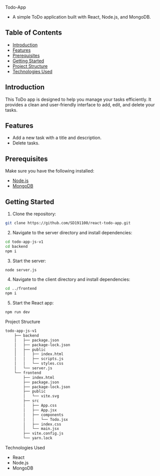 Todo-App
- A simple ToDo application built with React, Node.js, and MongoDB.
## Table of Contents
- [Introduction](#introduction)
- [Features](#features)
- [Prerequisites](#prerequisites)
- [Getting Started](#getting-started)
- [Project Structure](#project-structure)
- [Technologies Used](#technologies-used)
## Introduction
This ToDo app is designed to help you manage your tasks efficiently. It provides a clean and user-friendly interface to add, edit, and delete your tasks.

## Features
- Add a new task with a title and description.
- Delete tasks.

## Prerequisites
Make sure you have the following installed:
- [Node.js](https://nodejs.org/)
- [MongoDB](https://www.mongodb.com/try/download/community)
  
## Getting Started
1. Clone the repository:

```bash
git clone https://github.com/SD191100/react-todo-app.git
```

2. Navigate to the server directory and install dependencies:

```bash
cd todo-app-js-v1
cd backend
npm i
```

3. Start the server:

```bash
node server.js
```
4. Navigate to the client directory and install dependencies:

```bash
cd ../frontend
npm i
```
5. Start the React app:

```bash
npm run dev
```

Project Structure
```bash
todo-app-js-v1
    ├── backend
    │   ├── package.json
    │   ├── package-lock.json
    │   ├── public
    │   │   ├── index.html
    │   │   ├── scripts.js
    │   │   └── styles.css
    │   └── server.js
    └── frontend
        ├── index.html
        ├── package.json
        ├── package-lock.json
        ├── public
        │   └── vite.svg
        ├── src
        │   ├── App.css
        │   ├── App.jsx
        │   ├── components
        │   │   └── Todo.jsx
        │   ├── index.css
        │   └── main.jsx
        ├── vite.config.js
        └── yarn.lock
```

Technologies Used
- React
- Node.js
- MongoDB
